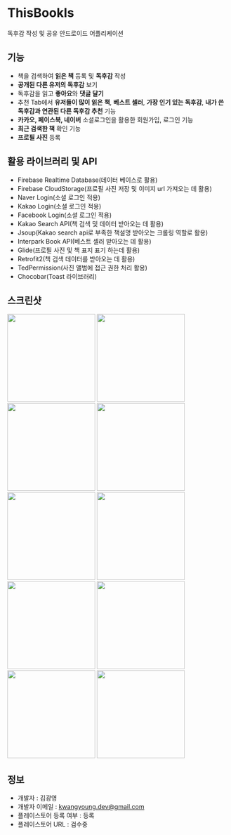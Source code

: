 # ThisBookIs
독후감 작성 및 공유 안드로이드 어플리케이션

## 기능
  * 책을 검색하여 **읽은 책** 등록 및 **독후감** 작성
  * **공개된 다른 유저의 독후감** 보기
  * 독후감을 읽고 **좋아요**와 **댓글 달기**
  * 추천 Tab에서 **유저들이 많이 읽은 책**, **베스트 셀러**, **가장 인기 있는 독후감**, **내가 쓴 독후감과 연관된 다른 독후감 추천** 기능
  * **카카오, 페이스북, 네이버** 소셜로그인을 활용한 회원가입, 로그인 기능
  * **최근 검색한 책** 확인 기능
  * **프로필 사진** 등록
  
## 활용 라이브러리 및 API
  * Firebase Realtime Database(데이터 베이스로 활용)
  * Firebase CloudStorage(프로필 사진 저장 및 이미지 url 가져오는 데 활용)
  * Naver Login(소셜 로그인 적용)
  * Kakao Login(소셜 로그인 적용)
  * Facebook Login(소셜 로그인 적용)
  * Kakao Search API(책 검색 및 데이터 받아오는 데 활용)
  * Jsoup(Kakao search api로 부족한 책설명 받아오는 크롤링 역할로 활용)
  * Interpark Book API(베스트 셀러 받아오는 데 활용)
  * Glide(프로필 사진 및 책 표지 표기 하는데 활용)
  * Retrofit2(책 검색 데이터를 받아오는 데 활용)
  * TedPermission(사진 앨범에 접근 권한 처리 활용)
  * Chocobar(Toast 라이브러리)
  
## 스크린샷
<div>
<img width="200" src="https://user-images.githubusercontent.com/59359891/76604861-dbf1c500-6552-11ea-9db5-48405fffd76d.jpg">
<img width="200" src="https://user-images.githubusercontent.com/59359891/76604868-df854c00-6552-11ea-906a-b2a7af9d487e.jpg">
<img width="200" src="https://user-images.githubusercontent.com/59359891/76604875-e2803c80-6552-11ea-8464-d582bcc3bc09.jpg">
<img width="200" src="https://user-images.githubusercontent.com/59359891/76604878-e4e29680-6552-11ea-8f8a-f2edc7c3d652.jpg">
</div>
<div>
<img width="200" src="https://user-images.githubusercontent.com/59359891/76604889-e8761d80-6552-11ea-9a7d-4be1037bc433.jpg">
<img width="200" src="https://user-images.githubusercontent.com/59359891/76604893-ea3fe100-6552-11ea-9cfd-7f428872be0f.jpg">
<img width="200" src="https://user-images.githubusercontent.com/59359891/76604904-eca23b00-6552-11ea-9092-b267a509585a.jpg">
<img width="200" src="https://user-images.githubusercontent.com/59359891/76604912-ee6bfe80-6552-11ea-9c00-cab8d96a2ea7.jpg">
</div>
<div>
<img width="200" src="https://user-images.githubusercontent.com/59359891/76604918-f035c200-6552-11ea-8503-61248ac413db.jpg">
<img width="200" src="https://user-images.githubusercontent.com/59359891/76604926-f2981c00-6552-11ea-945c-6a314dafbbe3.jpg">
</div>

## 정보
  * 개발자 : 김광영
  * 개발자 이메일 : kwangyoung.dev@gmail.com
  * 플레이스토어 등록 여부 : 등록
  * 플레이스토어 URL : 검수중
  
